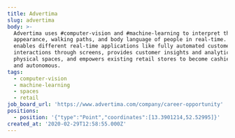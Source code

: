 ```yaml
---
title: Advertima
slug: advertima
body: >-
  Advertima uses #computer-vision and #machine-learning to interpret the visual
  appearance, walking paths, and body language of people in real-time. This data
  enables different real-time applications like fully automated customer
  interactions through screens, provides customer insights and analytics for
  physical spaces, and empowers existing retail stores to become cashier-less
  and autonomous.
tags:
  - computer-vision
  - machine-learning
  - spaces
  - retail
job_board_url: 'https://www.advertima.com/company/career-opportunity'
positions:
  - position: '{"type":"Point","coordinates":[13.3901214,52.52995]}'
created_at: '2020-02-29T12:58:55.000Z'
---
```


